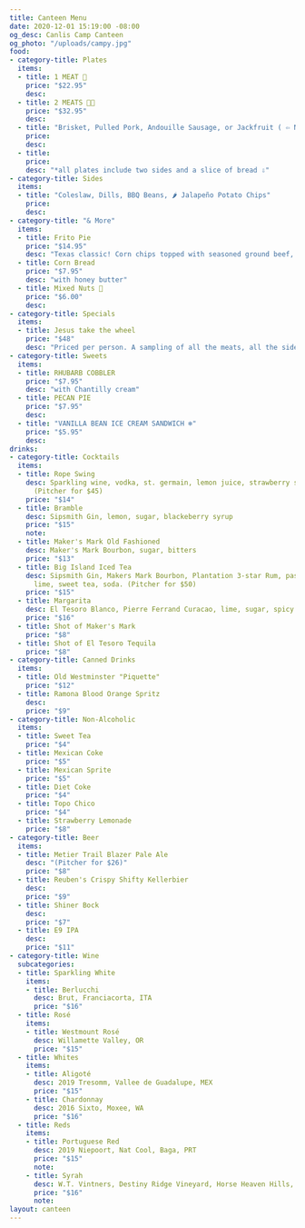 ```yaml
---
title: Canteen Menu
date: 2020-12-01 15:19:00 -08:00
og_desc: Canlis Camp Canteen
og_photo: "/uploads/campy.jpg"
food:
- category-title: Plates
  items:
  - title: 1 MEAT 🥩
    price: "$22.95"
    desc:
  - title: 2 MEATS 🥩🥩
    price: "$32.95"
    desc:
  - title: "Brisket, Pulled Pork, Andouille Sausage, or Jackfruit ( ⇦ Not Meat)"
    price:
    desc:
  - title:
    price:
    desc: "*all plates include two sides and a slice of bread ⇩"
- category-title: Sides
  items:
  - title: "Coleslaw, Dills, BBQ Beans, 🌶️ Jalapeño Potato Chips"
    price:
    desc:
- category-title: "& More"
  items:
  - title: Frito Pie
    price: "$14.95"
    desc: "Texas classic! Corn chips topped with seasoned ground beef, sour cream, jalapeños, cheddar, and scallions"
  - title: Corn Bread
    price: "$7.95"
    desc: "with honey butter"
  - title: Mixed Nuts 🥜
    price: "$6.00"
    desc:
- category-title: Specials
  items:
  - title: Jesus take the wheel
    price: "$48"
    desc: "Priced per person. A sampling of all the meats, all the sides, cornbread, cobbler, and pecan pie. Must be ordered by the entire table!<br> <img src='https://canlis.com/uploads/mandancing.gif'/>"
- category-title: Sweets
  items:
  - title: RHUBARB COBBLER
    price: "$7.95"
    desc: "with Chantilly cream"
  - title: PECAN PIE
    price: "$7.95"
    desc:
  - title: "VANILLA BEAN ICE CREAM SANDWICH ❄"
    price: "$5.95"
    desc:
drinks:
- category-title: Cocktails
  items:
  - title: Rope Swing
    desc: Sparkling wine, vodka, st. germain, lemon juice, strawberry syrup, soda
      (Pitcher for $45)
    price: "$14"
  - title: Bramble
    desc: Sipsmith Gin, lemon, sugar, blackeberry syrup
    price: "$15"
    note:
  - title: Maker's Mark Old Fashioned
    desc: Maker's Mark Bourbon, sugar, bitters
    price: "$13"
  - title: Big Island Iced Tea
    desc: Sipsmith Gin, Makers Mark Bourbon, Plantation 3-star Rum, passion fruit,
      lime, sweet tea, soda. (Pitcher for $50)
    price: "$15"
  - title: Margarita
    desc: El Tesoro Blanco, Pierre Ferrand Curacao, lime, sugar, spicy tamarind salt
    price: "$16"
  - title: Shot of Maker's Mark
    price: "$8"
  - title: Shot of El Tesoro Tequila
    price: "$8"
- category-title: Canned Drinks
  items:
  - title: Old Westminster "Piquette"
    price: "$12"
  - title: Ramona Blood Orange Spritz
    desc:
    price: "$9"
- category-title: Non-Alcoholic
  items:
  - title: Sweet Tea
    price: "$4"
  - title: Mexican Coke
    price: "$5"
  - title: Mexican Sprite
    price: "$5"
  - title: Diet Coke
    price: "$4"
  - title: Topo Chico
    price: "$4"
  - title: Strawberry Lemonade
    price: "$8"
- category-title: Beer
  items:
  - title: Metier Trail Blazer Pale Ale
    desc: "(Pitcher for $26)"
    price: "$8"
  - title: Reuben's Crispy Shifty Kellerbier
    desc:
    price: "$9"
  - title: Shiner Bock
    desc:
    price: "$7"
  - title: E9 IPA
    desc:
    price: "$11"
- category-title: Wine
  subcategories:
  - title: Sparkling White
    items:
    - title: Berlucchi
      desc: Brut, Franciacorta, ITA
      price: "$16"
  - title: Rosé
    items:
    - title: Westmount Rosé
      desc: Willamette Valley, OR
      price: "$15"
  - title: Whites
    items:
    - title: Aligoté
      desc: 2019 Tresomm, Vallee de Guadalupe, MEX
      price: "$15"
    - title: Chardonnay
      desc: 2016 Sixto, Moxee, WA
      price: "$16"
  - title: Reds
    items:
    - title: Portuguese Red
      desc: 2019 Niepoort, Nat Cool, Baga, PRT
      price: "$15"
      note:
    - title: Syrah
      desc: W.T. Vintners, Destiny Ridge Vineyard, Horse Heaven Hills, WA
      price: "$16"
      note:
layout: canteen
---
```

